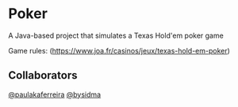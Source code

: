 # Poker  
A Java-based project that simulates a Texas Hold'em poker game

Game rules: (https://www.joa.fr/casinos/jeux/texas-hold-em-poker)

## Collaborators
[@paulakaferreira](github.com/paulakaferreira)
[@bysidma](github.com/bysidma)
